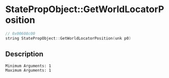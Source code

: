 # StatePropObject::GetWorldLocatorPosition
```c
// 0x00608c00
string StatePropObject::GetWorldLocatorPosition(unk p0)
```
## Description
```
Minimum Arguments: 1
Maximum Arguments: 1
```
